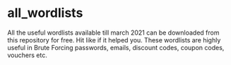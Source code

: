 # all_wordlists
All the useful wordlists available till march 2021 can be downloaded from this repository for free. Hit like if it helped you.
These wordlists are highly useful in Brute Forcing passwords, emails, discount codes, coupon codes, vouchers etc.

